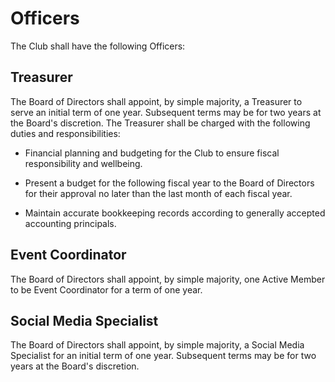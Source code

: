 # Officers

The Club shall have the following Officers:

## Treasurer

The Board of Directors shall appoint, by simple majority, a Treasurer to serve an initial term of one year.
Subsequent terms may be for two years at the Board's discretion.
The Treasurer shall be charged with the following duties and responsibilities:

* Financial planning and budgeting for the Club to ensure fiscal responsibility and wellbeing.

* Present a budget for the following fiscal year to the Board of Directors for their approval no later than the last month of each fiscal year.

* Maintain accurate bookkeeping records according to generally accepted accounting principals.

## Event Coordinator

The Board of Directors shall appoint, by simple majority, one Active Member to be Event Coordinator for a term of one year.

## Social Media Specialist

The Board of Directors shall appoint, by simple majority, a Social Media Specialist for an initial term of one year.
Subsequent terms may be for two years at the Board's discretion.
